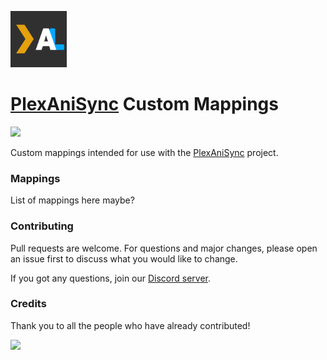 <a href="https://github.com/RickDB/PlexAniSync"><img src="./.github/assets/logo.png" width="90"/></a>

<h1><a href="https://github.com/RickDB/PlexAniSync">PlexAniSync</a> Custom Mappings</h1> <a title="Discord server" href="https://discord.com/widget?id=903407293541023754&theme=dark"><img src="https://img.shields.io/discord/903407293541023754.svg?label=&labelColor=6A7EC2&color=7389D8&logo=discord&logoColor=FFFFFF"></a>


Custom mappings intended for use with the [PlexAniSync](https://github.com/RickDB/PlexAniSync) project.

### Mappings

List of mappings here maybe?

### Contributing

Pull requests are welcome. For questions and major changes, please open an issue first to discuss what you would like to change.

If you got any questions, join our [Discord server](https://discord.gg/g3aQSAMn).

### Credits

Thank you to all the people who have already contributed!

<a href="https://github.com/RickDB/PlexAniSync-Custom-Mappings/graphs/contributors">
    <img src="https://contrib.rocks/image?repo=RickDB/PlexAniSync-Custom-Mappings">
</a>
